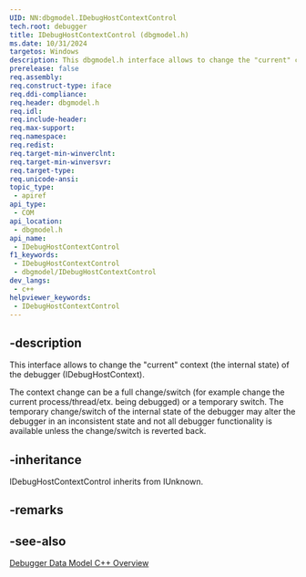 ```yaml
---
UID: NN:dbgmodel.IDebugHostContextControl
tech.root: debugger
title: IDebugHostContextControl (dbgmodel.h)
ms.date: 10/31/2024
targetos: Windows
description: This dbgmodel.h interface allows to change the "current" context (the internal state) of the debugger (IDebugHostContext).
prerelease: false
req.assembly: 
req.construct-type: iface
req.ddi-compliance: 
req.header: dbgmodel.h
req.idl: 
req.include-header: 
req.max-support: 
req.namespace: 
req.redist: 
req.target-min-winverclnt: 
req.target-min-winversvr: 
req.target-type: 
req.unicode-ansi: 
topic_type:
 - apiref
api_type:
 - COM
api_location:
 - dbgmodel.h
api_name:
 - IDebugHostContextControl
f1_keywords:
 - IDebugHostContextControl
 - dbgmodel/IDebugHostContextControl
dev_langs:
 - c++
helpviewer_keywords:
 - IDebugHostContextControl
---
```


## -description

This interface allows to change the "current" context (the internal state) of the debugger (IDebugHostContext).

The context change can be a full change/switch (for example change the current process/thread/etx. being debugged)
or a temporary switch. The temporary change/switch of the internal state of the debugger may alter the debugger
in an inconsistent state and not all debugger functionality is available unless the change/switch is reverted back.

## -inheritance

IDebugHostContextControl inherits from IUnknown.

## -remarks

## -see-also

[Debugger Data Model C++ Overview](/windows-hardware/drivers/debugger/data-model-cpp-overview)
